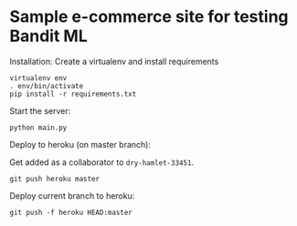# Sample e-commerce site for testing Bandit ML

Installation:
Create a virtualenv and install requirements
```
virtualenv env
. env/bin/activate
pip install -r requirements.txt
```

Start the server:
```
python main.py
```

Deploy to heroku (on master branch):

Get added as a collaborator to `dry-hamlet-33451`.

```
git push heroku master
```

Deploy current branch to heroku:

```
git push -f heroku HEAD:master
```
